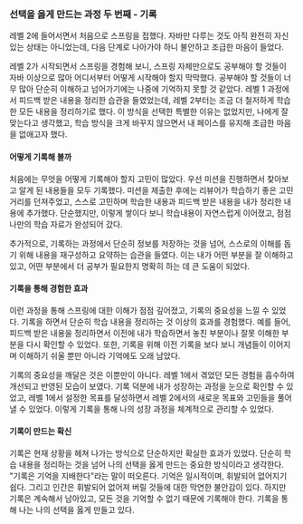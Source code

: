 ### 선택을 옳게 만드는 과정 두 번째 - 기록

레벨 2에 들어서면서 처음으로 스프링을 접했다. 
자바만 다루는 것도 아직 완전히 자신 있는 상태는 아니었는데, 다음 단계로 나아가야 하니 불안하고 조급한 마음이 들었다.

레벨 2가 시작되면서 스프링을 경험해 보니, 스프링 자체만으로도 공부해야 할 것들이 자바 이상으로 많아 어디서부터 어떻게 시작해야 할지 막막했다.
공부해야 할 것들이 너무 많아 단순히 이해하고 넘어가기에는 나중에 기억하지 못할 것 같았다.
레벨 1 과정에서 피드백 받은 내용을 정리한 습관을 들였었는데, 레벨 2부터는 조금 더 철저하게 학습한 모든 내용을 정리하기로 했다.
이 방식을 선택한 특별한 이유는 없었지만, 나에게 잘 맞는다고 생각했고, 학습 방식을 크게 바꾸지 않으면서 내 페이스를 유지해 조급한 마음을 없애고자 했다.

#### 어떻게 기록해 볼까
처음에는 무엇을 어떻게 기록해야 할지 고민이 많았다.
우선 미션을 진행하면서 찾아보고 알게 된 내용들을 모두 기록했다. 
미션을 제출한 후에는 리뷰어가 학습하기 좋은 고민거리를 던져주었고, 스스로 고민하며 학습한 내용과 피드백 받은 내용을 내가 정리한 내용에 추가했다.
단순했지만, 이렇게 쌓이다 보니 학습내용이 자연스럽게 이어졌고, 점점 나만의 학습 자료가 완성되어 갔다.

추가적으로, 기록하는 과정에서 단순히 정보를 저장하는 것을 넘어, 스스로의 이해를 돕기 위해 내용을 재구성하고 요약하는 습관을 들였다.
이는 내가 어떤 부분을 잘 이해하고 있고, 어떤 부분에서 더 공부가 필요한지 명확히 하는 데 큰 도움이 되었다.

#### 기록을 통해 경험한 효과
이런 과정을 통해 스프링에 대한 이해가 점점 깊어졌고, 기록의 중요성을 느낄 수 있었다.
기록을 하면서 단순히 학습 내용을 정리하는 것 이상의 효과를 경험했다. 
예를 들어, 피드백 받은 내용을 정리하면서 이전에 내가 학습하면서 놓친 부분이나 잘못 이해한 부분을 다시 확인할 수 있었다. 
또한, 기록을 위해 이전 기록을 보다 보니 개념들이 이어지며 이해하기 쉬울 뿐만 아니라 기억에도 오래 남았다. 


기록의 중요성을 깨달은 것은 이뿐만이 아니다. 레벨 1에서 겪었던 모든 경험을 흡수하여 개선되고 반영된 모습이 보였다. 
기록 덕분에 내가 성장하는 과정을 눈으로 확인할 수 있었고, 레벨 1에서 설정한 목표를 달성하면서 레벨 2에서의 새로운 목표와 고민들을 풀어낼 수 있었다. 
이렇게 기록을 통해 나의 성장 과정을 체계적으로 관리할 수 있었다.

#### 기록이 만드는 확신
기록은 현재 상황을 헤쳐 나가는 방식으로 단순하지만 확실한 효과가 있었다.
단순히 학습 내용을 정리하는 것을 넘어 나의 선택을 옳게 만드는 중요한 방식이라고 생각한다.
"기록은 기억을 지배한다"라는 말이 떠오른다.
기억은 일시적이며, 휘발되어 없어지기 쉽다. 그리고 인간은 휘발되어 없어져 버릴 것들에 대한 막연한 불안감이 있다.
하지만 기록은 계속해서 남아있고, 모든 것을 기억할 수 없기 때문에 기록해야 한다.
기록을 통해 나는 나의 선택을 옳게 만들고 있다.
